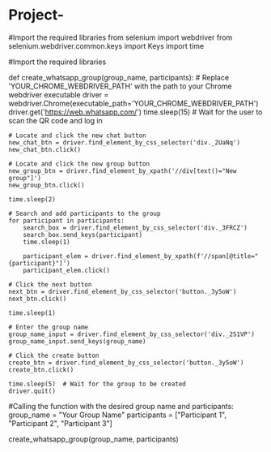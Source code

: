 # Project-
#Import the required libraries
from selenium import webdriver
from selenium.webdriver.common.keys import Keys
import time


#Import the required libraries      

def create_whatsapp_group(group_name, participants):
    # Replace 'YOUR_CHROME_WEBDRIVER_PATH' with the path to your Chrome webdriver executable
    driver = webdriver.Chrome(executable_path='YOUR_CHROME_WEBDRIVER_PATH')
    driver.get('https://web.whatsapp.com/')
    time.sleep(15)  # Wait for the user to scan the QR code and log in

    # Locate and click the new chat button
    new_chat_btn = driver.find_element_by_css_selector('div._2UaNq')
    new_chat_btn.click()

    # Locate and click the new group button
    new_group_btn = driver.find_element_by_xpath('//div[text()="New group"]')
    new_group_btn.click()

    time.sleep(2)

    # Search and add participants to the group
    for participant in participants:
        search_box = driver.find_element_by_css_selector('div._3FRCZ')
        search_box.send_keys(participant)
        time.sleep(1)

        participant_elem = driver.find_element_by_xpath(f'//span[@title="{participant}"]')
        participant_elem.click()

    # Click the next button
    next_btn = driver.find_element_by_css_selector('button._3y5oW')
    next_btn.click()

    time.sleep(1)

    # Enter the group name
    group_name_input = driver.find_element_by_css_selector('div._2S1VP')
    group_name_input.send_keys(group_name)

    # Click the create button
    create_btn = driver.find_element_by_css_selector('button._3y5oW')
    create_btn.click()

    time.sleep(5)  # Wait for the group to be created
    driver.quit()
    
#Calling the function with the desired group name and participants:
    group_name = "Your Group Name"
participants = ["Participant 1", "Participant 2", "Participant 3"]

create_whatsapp_group(group_name, participants)

